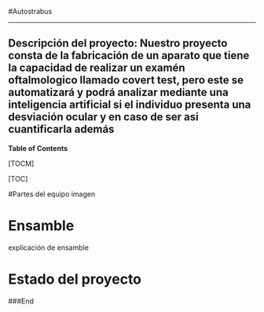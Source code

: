 #Autostrabus 
***
## Descripción del proyecto: Nuestro proyecto consta de la fabricación de un aparato que tiene la capacidad de realizar un examén oftalmologico llamado covert test, pero este se automatizará y podrá analizar mediante una inteligencia artificial si el individuo presenta una desviación ocular y en caso de ser asi cuantificarla además  

 





**Table of Contents**

[TOCM]

[TOC]

#Partes del equipo
imagen 

# Ensamble 
explicación de ensamble 







# Estado del proyecto 





  





###End
